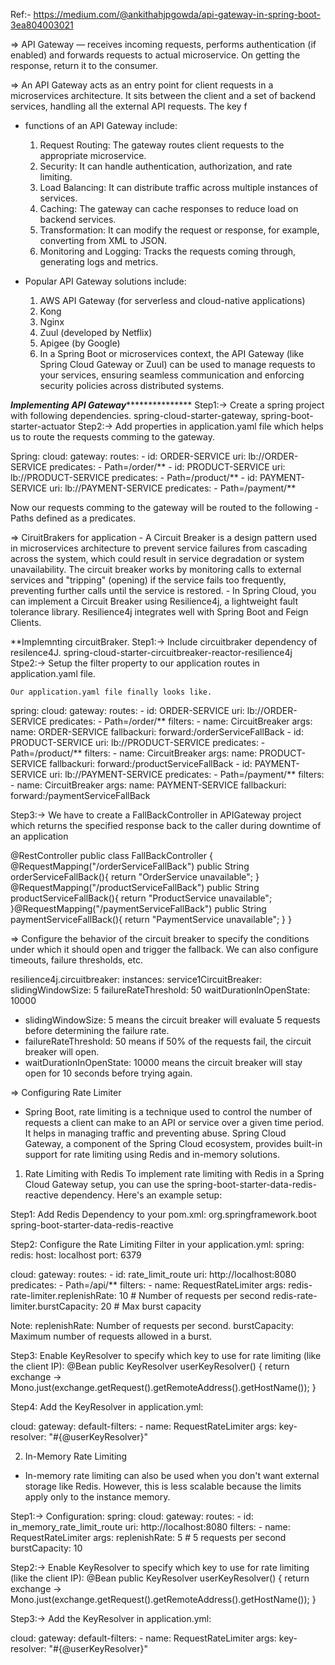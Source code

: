 Ref:- https://medium.com/@ankithahjpgowda/api-gateway-in-spring-boot-3ea804003021

=> API Gateway — receives incoming requests, performs authentication (if enabled) and forwards requests to actual microservice. On getting the response, return it to the consumer.

=> An API Gateway acts as an entry point for client requests in a microservices architecture. It sits between the client and a set of backend services, handling all the external API requests. The key f

- functions of an API Gateway include:
    1. Request Routing: The gateway routes client requests to the appropriate microservice.
    2. Security: It can handle authentication, authorization, and rate limiting.
    3. Load Balancing: It can distribute traffic across multiple instances of services.
    4. Caching: The gateway can cache responses to reduce load on backend services.
    5. Transformation: It can modify the request or response, for example, converting from XML to JSON.
    6. Monitoring and Logging: Tracks the requests coming through, generating logs and metrics.

- Popular API Gateway solutions include:
    1. AWS API Gateway (for serverless and cloud-native applications)
    2. Kong
    4. Nginx
    5. Zuul (developed by Netflix)
    6. Apigee (by Google)
    7. In a Spring Boot or microservices context, the API Gateway (like Spring Cloud Gateway or Zuul) can be used to manage requests to your services, ensuring seamless communication and enforcing security policies across distributed systems.

*********************************Implementing API Gateway************************************************
Step1:-> Create a spring project with following dependencies.
    spring-cloud-starter-gateway, spring-boot-starter-actuator
Step2:-> Add properties in application.yaml file which helps us to route the requests comming to the gateway.

Spring:
  cloud:
    gateway:
      routes:
        - id: ORDER-SERVICE
          uri: lb://ORDER-SERVICE
          predicates:
            - Path=/order/**
        - id: PRODUCT-SERVICE
          uri: lb://PRODUCT-SERVICE
          predicates:
            - Path=/product/**
        - id: PAYMENT-SERVICE
          uri: lb://PAYMENT-SERVICE
          predicates:
            - Path=/payment/**

Now our requests comming to the gateway will be routed to the following -Paths defined as a predicates.


=> CiruitBrakers for application
    - A Circuit Breaker is a design pattern used in microservices architecture to prevent service failures from cascading across the system, which could result in service degradation or system unavailability. The circuit breaker works by monitoring calls to external services and "tripping" (opening) if the service fails too frequently, preventing further calls until the service is restored.
    - In Spring Cloud, you can implement a Circuit Breaker using Resilience4j, a lightweight fault tolerance library. Resilience4j integrates well with Spring Boot and Feign Clients.

**Implemnting circuitBraker.
    Step1:-> Include circuitbraker dependency of resilence4J.
        spring-cloud-starter-circuitbreaker-reactor-resilience4j
    Stpe2:-> Setup the filter property to our application routes in application.yaml file.

    Our application.yaml file finally looks like.
spring:
    cloud:
        gateway:
          routes:
            - id: ORDER-SERVICE
              uri: lb://ORDER-SERVICE
              predicates:
                - Path=/order/**
              filters:
                - name: CircuitBreaker
                  args:
                    name: ORDER-SERVICE
                    fallbackuri: forward:/orderServiceFallBack
            - id: PRODUCT-SERVICE
              uri: lb://PRODUCT-SERVICE
              predicates:
                - Path=/product/**
              filters:
                - name: CircuitBreaker
                  args:
                    name: PRODUCT-SERVICE
                    fallbackuri: forward:/productServiceFallBack
            - id: PAYMENT-SERVICE
              uri: lb://PAYMENT-SERVICE
              predicates:
                - Path=/payment/**
              filters:
                - name: CircuitBreaker
                  args:
                    name: PAYMENT-SERVICE
                    fallbackuri: forward:/paymentServiceFallBack
    
Step3:-> We have to create a FallBackController in APIGateway project which returns the specified response back to the caller during downtime of an application

@RestController
public class FallBackController {
    @RequestMapping("/orderServiceFallBack")
    public String orderServiceFallBack(){
        return "OrderService unavailable";
    }
    @RequestMapping("/productServiceFallBack")
    public String productServiceFallBack(){
        return "ProductService unavailable";
    }@RequestMapping("/paymentServiceFallBack")
    public String paymentServiceFallBack(){
        return "PaymentService unavailable";
    }
}

=> Configure the behavior of the circuit breaker to specify the conditions under which it should open and trigger the fallback. We can also configure timeouts, failure thresholds, etc.

resilience4j.circuitbreaker:
  instances:
    service1CircuitBreaker:
      slidingWindowSize: 5
      failureRateThreshold: 50
      waitDurationInOpenState: 10000


- slidingWindowSize: 5 means the circuit breaker will evaluate 5 requests before determining the failure rate.
- failureRateThreshold: 50 means if 50% of the requests fail, the circuit breaker will open.
- waitDurationInOpenState: 10000 means the circuit breaker will stay open for 10 seconds before trying again.

=> Configuring Rate Limiter
  -  Spring Boot, rate limiting is a technique used to control the number of requests a client can make to an API or service over a given time period. It helps in managing traffic and preventing abuse. Spring Cloud Gateway, a component of the Spring Cloud ecosystem, provides built-in support for rate limiting using Redis and in-memory solutions.

1. Rate Limiting with Redis
To implement rate limiting with Redis in a Spring Cloud Gateway setup, you can use the spring-boot-starter-data-redis-reactive dependency. Here's an example setup:

Step1: Add Redis Dependency to your pom.xml:
  <dependency>
    <groupId>org.springframework.boot</groupId>
    <artifactId>spring-boot-starter-data-redis-reactive</artifactId>
  </dependency>

Step2: Configure the Rate Limiting Filter in your application.yml:
spring:
  redis:
    host: localhost
    port: 6379

cloud:
  gateway:
    routes:
      - id: rate_limit_route
        uri: http://localhost:8080
        predicates:
          - Path=/api/**
        filters:
          - name: RequestRateLimiter
            args:
              redis-rate-limiter.replenishRate: 10 # Number of requests per second
              redis-rate-limiter.burstCapacity: 20 # Max burst capacity

Note: 
replenishRate: Number of requests per second.
burstCapacity: Maximum number of requests allowed in a burst.

Step3: Enable KeyResolver to specify which key to use for rate limiting (like the client IP):
@Bean
public KeyResolver userKeyResolver() {
    return exchange -> Mono.just(exchange.getRequest().getRemoteAddress().getHostName());
}

Step4: Add the KeyResolver in application.yml:

cloud:
  gateway:
    default-filters:
      - name: RequestRateLimiter
        args:
          key-resolver: "#{@userKeyResolver}"

2. In-Memory Rate Limiting
  - In-memory rate limiting can also be used when you don't want external storage like Redis. However, this is less scalable because the limits apply only to the instance memory.

Step1:-> Configuration:
  spring:
  cloud:
    gateway:
      routes:
        - id: in_memory_rate_limit_route
          uri: http://localhost:8080
          filters:
            - name: RequestRateLimiter
              args:
                replenishRate: 5 # 5 requests per second
                burstCapacity: 10

Step2:-> Enable KeyResolver to specify which key to use for rate limiting (like the client IP):
@Bean
public KeyResolver userKeyResolver() {
    return exchange -> Mono.just(exchange.getRequest().getRemoteAddress().getHostName());
}

Step3:-> Add the KeyResolver in application.yml:

cloud:
  gateway:
    default-filters:
      - name: RequestRateLimiter
        args:
          key-resolver: "#{@userKeyResolver}"
